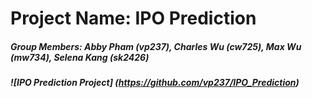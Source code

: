 # Project Name: IPO Prediction
##### Group Members: Abby Pham (vp237), Charles Wu (cw725), Max Wu (mw734), Selena Kang (sk2426)
##### ![IPO Prediction Project] (https://github.com/vp237/IPO_Prediction)
